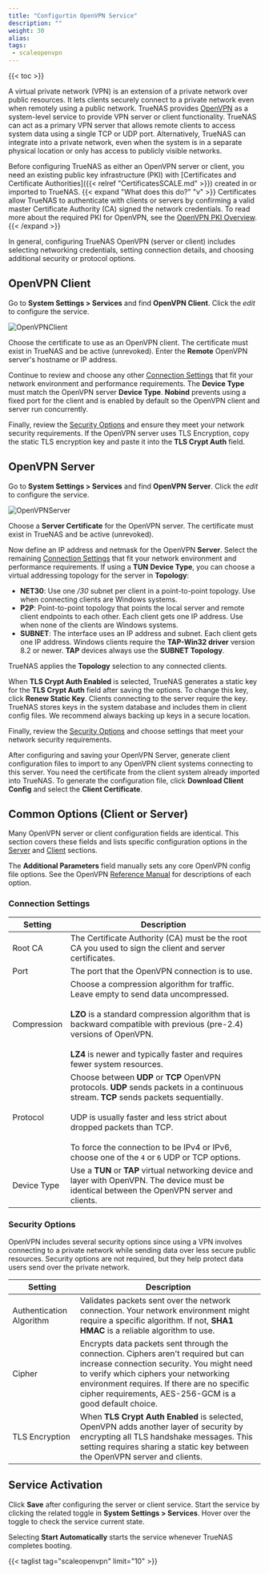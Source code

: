 ```yaml
---
title: "Configurtin OpenVPN Service"
description: ""
weight: 30
alias: 
tags:
 - scaleopenvpn
---
```



{{< toc >}}


A virtual private network (VPN) is an extension of a private network over public resources.
It lets clients securely connect to a private network even when remotely using a public network.
TrueNAS provides [OpenVPN](https://openvpn.net/) as a system-level service to provide VPN server or client functionality.
TrueNAS can act as a primary VPN server that allows remote clients to access system data using a single TCP or UDP port.
Alternatively, TrueNAS can integrate into a private network, even when the system is in a separate physical location or only has access to publicly visible networks.

Before configuring TrueNAS as either an OpenVPN server or client, you need an existing public key infrastructure (PKI) with [Certificates and Certificate Authorities]({{< relref "CertificatesSCALE.md" >}}) created in or imported to TrueNAS.
{{< expand "What does this do?" "v" >}}
Certificates allow TrueNAS to authenticate with clients or servers by confirming a valid master Certificate Authority (CA) signed the network credentials.
To read more about the required PKI for OpenVPN, see the [OpenVPN PKI Overview](https://community.openvpn.net/openvpn/wiki/HOWTO?__cf_chl_jschl_tk__=92022277e38bff707b1684f49a2af61f5eb4c632-1605712222-0-AQxKxUAlHKMcfHHNdSMOLL25Lr3e8icKHu3CgjMFRe6GXS1Z72EgXMieNrGaBdWa0m3R5CEZcxwGdwhgaRO392FTivdOQis5Pa2Bm-4jEzydUBTqhx_F4XWN7ujVee5CUxG6AoyOet91SaWM-siqV0_d0ppGnSsfwX9HFOmKuAnJexAjqpofUlP6xjru4Qujw72uR-yUT3fuFDMyukAAtEAP_zPXtewdS_kcSC5eSdf-RC6V8T_QZ2UT6GfqxxSr5shwe0rFkNinTCOKLk_67UIU2zEkpuiQ8C7p3ysh1DS_ONAzR2pfwdgetKm3HiBJ38C86956W6D8-mpOulfP26E#Overview).
{{< /expand >}}

In general, configuring TrueNAS OpenVPN (server or client) includes selecting networking credentials, setting connection details, and choosing additional security or protocol options.

## OpenVPN Client

Go to **System Settings > Services** and find **OpenVPN Client**.
Click the <i class="material-icons" aria-hidden="true" title="Configure">edit</i> to configure the service.

![OpenVPNClient](/images/SCALE/OpenVPNClient.png "OpenVPN Client Options")

Choose the certificate to use as an OpenVPN client.
The certificate must exist in TrueNAS and be active (unrevoked).
Enter the **Remote** OpenVPN server's hostname or IP address.

Continue to review and choose any other [Connection Settings](#connection-settings) that fit your network environment and performance requirements.
The **Device Type** must match the OpenVPN server **Device Type**.
**Nobind** prevents using a fixed port for the client and is enabled by default so the OpenVPN client and server run concurrently.

Finally, review the [Security Options](#security-options) and ensure they meet your network security requirements.
If the OpenVPN server uses TLS Encryption, copy the static TLS encryption key and paste it into the **TLS Crypt Auth** field.

## OpenVPN Server

Go to **System Settings > Services** and find **OpenVPN Server**.
Click the <i class="material-icons" aria-hidden="true" title="Configure">edit</i> to configure the service.

![OpenVPNServer](/images/SCALE/OpenVPNServer.png "OpenVPN Server Options")

Choose a **Server Certificate** for the OpenVPN server.
The certificate must exist in TrueNAS and be active (unrevoked).

Now define an IP address and netmask for the OpenVPN **Server**.
Select the remaining [Connection Settings](#connection-settings) that fit your network environment and performance requirements.
If using a **TUN** **Device Type**, you can choose a virtual addressing topology for the server in **Topology**:

* **NET30**: Use one */30* subnet per client in a point-to-point topology. Use when connecting clients are Windows systems.
* **P2P**: Point-to-point topology that points the local server and remote client endpoints to each other. Each client gets one IP address. Use when none of the clients are Windows systems.
* **SUBNET**: The interface uses an IP address and subnet. Each client gets one IP address. Windows clients require the **TAP-Win32 driver** version 8.2 or newer. **TAP** devices always use the **SUBNET Topology**.

TrueNAS applies the **Topology** selection to any connected clients.

When **TLS Crypt Auth Enabled** is selected, TrueNAS generates a static key for the **TLS Crypt Auth** field after saving the options.
To change this key, click **Renew Static Key**.
Clients connecting to the server require the key.
TrueNAS stores keys in the system database and includes them in client config files. We recommend always backing up keys in a secure location.

Finally, review the [Security Options](#security-options) and choose settings that meet your network security requirements.

After configuring and saving your OpenVPN Server, generate client configuration files to import to any OpenVPN client systems connecting to this server.
You need the certificate from the client system already imported into TrueNAS.
To generate the configuration file, click **Download Client Config** and select the **Client Certificate**.

## Common Options (Client or Server)

Many OpenVPN server or client configuration fields are identical.
This section covers these fields and lists specific configuration options in the [Server](#openvpn-server) and [Client](#openvpn-client) sections.

The **Additional Parameters** field manually sets any core OpenVPN config file options.
See the OpenVPN [Reference Manual](https://openvpn.net/community-resources/reference-manual-for-openvpn-2-4/) for descriptions of each option.

### Connection Settings

| Setting | Description |
|---------|-------|
| Root CA | The Certificate Authority (CA) must be the root CA you used to sign the client and server certificates. |
| Port | The port that the OpenVPN connection is to use. |
| Compression | Choose a compression algorithm for traffic. Leave empty to send data uncompressed.<br><br>**LZO** is a standard compression algorithm that is backward compatible with previous (pre-2.4) versions of OpenVPN.<br><br>**LZ4** is newer and typically faster and requires fewer system resources.|
| Protocol | Choose between **UDP** or **TCP** OpenVPN protocols. **UDP** sends packets in a continuous stream. **TCP** sends packets sequentially.<br><br>UDP is usually faster and less strict about dropped packets than TCP.<br><br>To force the connection to be IPv4 or IPv6, choose one of the `4` or `6` UDP or TCP options. |
| Device Type | Use a **TUN** or **TAP** virtual networking device and layer with OpenVPN. The device must be identical between the OpenVPN server and clients. |

### Security Options

OpenVPN includes several security options since using a VPN involves connecting to a private network while sending data over less secure public resources.
Security options are not required, but they help protect data users send over the private network.

| Setting | Description |
|---------|-------|
| Authentication Algorithm | Validates packets sent over the network connection. Your network environment might require a specific algorithm. If not, **SHA1 HMAC** is a reliable algorithm to use. |
| Cipher | Encrypts data packets sent through the connection. Ciphers aren't required but can increase connection security. You might need to verify which ciphers your networking environment requires. If there are no specific cipher requirements, AES-256-GCM is a good default choice. |
| TLS Encryption | When **TLS Crypt Auth Enabled** is selected, OpenVPN adds another layer of security by encrypting all TLS handshake messages. This setting requires sharing a static key between the OpenVPN server and clients. |

## Service Activation

Click **Save** after configuring the server or client service.
Start the service by clicking the related toggle in **System Settings > Services**.
Hover over the toggle to check the service current state.

Selecting **Start Automatically** starts the service whenever TrueNAS completes booting.

{{< taglist tag="scaleopenvpn" limit="10" >}}